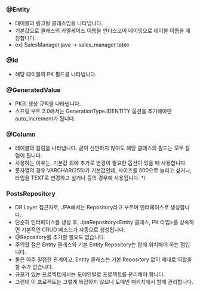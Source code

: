 
### @Entity
* 테이블과 링크될 클래스임을 나타냅니다.
* 기본값으로 클래스의 카멜케이스 이름을 언더스코어 네이밍으로 테이블 이름을 매칭합니다.
* ex) SalesManager.java -> sales_manager table

### @Id
* 해당 테이블의 PK 필드를 나타냅니다.

### @GeneratedValue
* PK의 생성 규칙을 나타냅니다.
* 스프링 부트 2.0에서는 GenerationType.IDENTITY 옵션을 추가해야만 auto_increment가 됩니다.

### @Column
* 테이블의 칼럼을 나타냅니다. 굳이 선언하지 않아도 해당 클래스의 필드는 모두 칼럼이 됩니다.
* 사용하는 이유는, 기본값 외에 추가로 변경이 필요한 옵션이 있을 때 사용합니다.
* 문자열의 경우 VARCHAR(255)가 기본값인데, 사이즈를 500으로 늘리고 싶거나, 타입을 TEXT로 변경하고 싶거나 등의 경우에 사용됩니다.
  */

### PostsRepository
* DB Layer 접근자로, JPA에서는 Repository라고 부르며 인터페이스로 생성합니다.
* 단순히 인터페이스를 생성 후, JpaRepository<Entity 클래스, PK 타입>를 상속하면 기본적인 CRUD 메소드가 자동으로 생성됩니다.
* @Repository를 추가할 필요도 없습니다.
* 주의할 점은 Entity 클래스와 기본 Entity Repository는 함께 위치해야 하는 점입니다.
* 둘은 아주 밀접한 관계이고, Entity 클래스는 기본 Repository 없이 제대로 역할을 할 수가 없습니다.
* 규모가 있는 프로젝트에서는 도메인별로 프로젝트를 분리해야 합니다.
* 그런데 이 프로젝트는 그렇게 복잡하지 않으니 도메인 패키지에서 함께 관리합니다.
